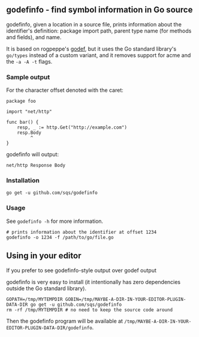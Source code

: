 ## godefinfo - find symbol information in Go source

godefinfo, given a location in a source file, prints information about
the identifier's definition: package import path, parent type name
(for methods and fields), and name.

It is based on rogpeppe's [godef](https://github.com/rogpeppe/godef),
but it uses the Go standard library's `go/types` instead of a custom
variant, and it removes support for acme and the `-a -A -t` flags.

### Sample output

For the character offset denoted with the caret:

```
package foo

import "net/http"

func bar() {
	resp, _ := http.Get("http://example.com")
	resp.Body
	     ^
}
```

godefinfo will output:

```
net/http Response Body
```

### Installation

```
go get -u github.com/sqs/godefinfo
```

### Usage

See `godefinfo -h` for more information.

```
# prints information about the identifier at offset 1234
godefinfo -o 1234 -f /path/to/go/file.go
```

## Using in your editor

If you prefer to see godefinfo-style output over godef output

godefinfo is very easy to install (it intentionally has zero
dependencies outside the Go standard library).

```
GOPATH=/tmp/MYTEMPDIR GOBIN=/tmp/MAYBE-A-DIR-IN-YOUR-EDITOR-PLUGIN-DATA-DIR go get -u github.com/sqs/godefinfo
rm -rf /tmp/MYTEMPDIR # no need to keep the source code around
```

Then the godefinfo program will be available at `/tmp/MAYBE-A-DIR-IN-YOUR-EDITOR-PLUGIN-DATA-DIR/godefinfo`.
